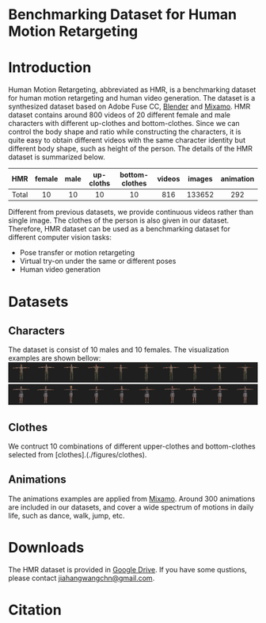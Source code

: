 # Benchmarking Dataset for Human Motion Retargeting

# Introduction
Human Motion Retargeting, abbreviated as HMR, is a benchmarking dataset for human motion retargeting and human video generation. The dataset is a synthesized dataset based on Adobe Fuse CC, [Blender](https://www.blender.org/) and [Mixamo](https://www.mixamo.com). HMR dataset contains around 800 videos of 20 different female and male characters with different up-clothes and bottom-clothes. Since we can control the body shape and ratio while constructing the characters, it is quite easy to obtain different videos with the same character identity but different body shape, such as height of the person. The details of the HMR dataset is summarized below.

| HMR |female|male|up-cloths|bottom-clothes|videos|images|animation|
|:--:|:--:|:--:|:--:|:--:|:--:|:--:|:--:|
|Total| 10 | 10 | 10 | 10 | 816 | 133652| 292|

Different from previous datasets, we provide continuous videos rather than single image. The clothes of the person is also given in our dataset. Therefore, HMR dataset can be used as a benchmarking dataset for different computer vision tasks:
- Pose transfer or motion retargeting
- Virtual try-on under the same or different poses
- Human video generation

# Datasets
## Characters
The dataset is consist of 10 males and 10 females. The visualization examples are shown bellow:
![males](./figures/male.png) 
![females](./figures/female.png)
## Clothes
We contruct 10 combinations of different upper-clothes and bottom-clothes selected from [clothes].(./figures/clothes).
## Animations
The animations examples are applied from [Mixamo](https://www.mixamo.com). Around 300 animations are included in our datasets, and cover a wide spectrum of motions in daily life, such as dance, walk, jump, etc.


# Downloads
The HMR dataset is provided in [Google Drive](). If you have some qustions, please contact jiahangwangchn@gmail.com.

# Citation